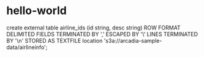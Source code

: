 # hello-world

create external table airline_ids (id string, desc string)
ROW FORMAT DELIMITED
FIELDS TERMINATED BY ','
ESCAPED BY '\\'
LINES TERMINATED BY '\n'
STORED AS TEXTFILE 
location 's3a://arcadia-sample-data/airlineinfo';
